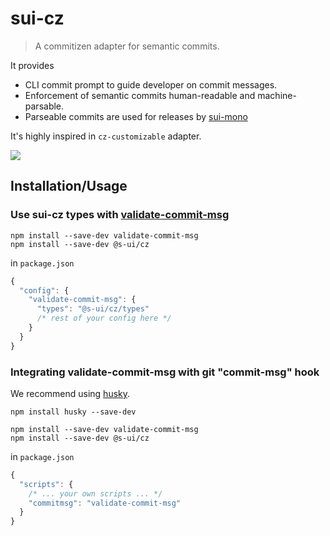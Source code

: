 # sui-cz
> A commitizen adapter for semantic commits.

It provides
* CLI commit prompt to guide developer on commit messages.
* Enforcement of semantic commits human-readable and machine- parsable.
* Parseable commits are used for releases by [sui-mono](../sui-mono)

It's highly inspired in `cz-customizable` adapter.

![](./assets/sui-cz-demo.gif)


## Installation/Usage


### Use sui-cz types with [validate-commit-msg](https://www.npmjs.com/package/validate-commit-msg)

```shell
npm install --save-dev validate-commit-msg
npm install --save-dev @s-ui/cz
```

in `package.json`

```js
{
  "config": {
    "validate-commit-msg": {
      "types": "@s-ui/cz/types"
      /* rest of your config here */
    }
  }
}
```

### Integrating validate-commit-msg with git "commit-msg" hook

We recommend using [husky](https://www.npmjs.com/package/husky).

```
npm install husky --save-dev
```


```shell
npm install --save-dev validate-commit-msg
npm install --save-dev @s-ui/cz
```

in `package.json`

```js
{
  "scripts": {
    /* ... your own scripts ... */
    "commitmsg": "validate-commit-msg"
  }
}
```
